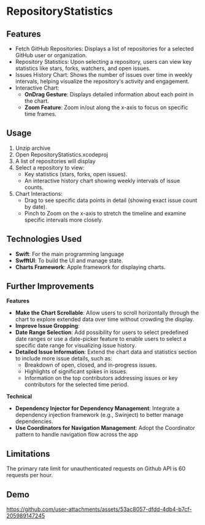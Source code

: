 # RepositoryStatistics

## Features

* Fetch GitHub Repositories: Displays a list of repositories for a selected GitHub user or organization.
* Repository Statistics: Upon selecting a repository, users can view key statistics like stars, forks, watchers, and open issues.
* Issues History Chart: Shows the number of issues over time in weekly intervals, helping visualize the repository's activity and engagement.
* Interactive Chart:
    * **OnDrag Gesture**: Displays detailed information about each point in the chart.
    * **Zoom Feature**: Zoom in/out along the x-axis to focus on specific time frames.
    
## Usage

1. Unzip archive
2. Open RepositoryStatistics.xcodeproj
3. A list of repositories will display
4. Select a repository to view:
    * Key statistics (stars, forks, open issues).
    * An interactive history chart showing weekly intervals of issue counts.
5. Chart Interactions:
    * Drag to see specific data points in detail (showing exact issue count by date).
    * Pinch to Zoom on the x-axis to stretch the timeline and examine specific intervals more closely.

## Technologies Used

* **Swift**: For the main programming language
* **SwfftUI**: To build the UI and manage state.
* **Charts Framework**: Apple framework for displaying charts.

## Further Improvements

**Features**

* **Make the Chart Scrollable**: Allow users to scroll horizontally through the chart to explore extended data over time without crowding the display.
* **Improve Issue Gropping**:  
* **Date Range Selection**: Add possibility for users to select predefined date ranges or use a date-picker feature to enable users to select a specific date range for visualizing issue history.
* **Detailed Issue Information**: Extend the chart data and statistics section to include more issue details, such as:
    * Breakdown of open, closed, and in-progress issues.
    * Highlights of significant spikes in issues.
    * Information on the top contributors addressing issues or key contributors for the selected time period.

**Technical**

* **Dependency Injector for Dependency Management**: Integrate a dependency injection framework (e.g., Swinject) to better manage dependencies.
* **Use Coordinators for Navigation Management**: Adopt the Coordinator pattern to handle navigation flow across the app

## Limitations

The primary rate limit for unauthenticated requests on Github API is 60 requests per hour.

 ## Demo

https://github.com/user-attachments/assets/53ac8057-dfdd-4db4-b7cf-205989147245

